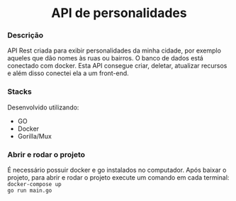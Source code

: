 <h1 align="center"> API de personalidades </h1>
<h3> Descrição </h3>
<p> API Rest criada para exibir personalidades da minha cidade, por exemplo aqueles que dão nomes às ruas ou bairros.
  O banco de dados está conectado com docker. Esta API consegue criar, deletar, atualizar recursos e além disso conectei ela a um front-end.</p>
  
  <h3>Stacks</h3>
  <p>Desenvolvido utilizando:
<ul>
  <li>GO</li>
  <li>Docker</li>
  <li>Gorilla/Mux</li>
  </ul></p>
  
  <h3>Abrir e rodar o projeto</h3>
  <p>É necessário possuir docker e go instalados no computador.
  Após baixar o projeto, para abrir e rodar o projeto execute um comando em cada terminal:<br>
  <code>docker-compose up</code><br>
  <code>go run main.go</code>
